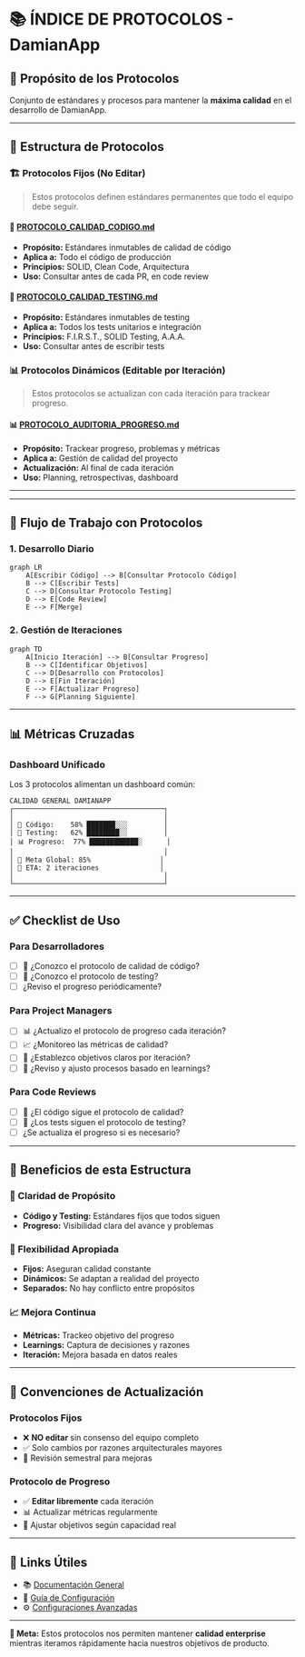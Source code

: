 # 📚 ÍNDICE DE PROTOCOLOS - DamianApp

## 🎯 **Propósito de los Protocolos**
Conjunto de estándares y procesos para mantener la **máxima calidad** en el desarrollo de DamianApp.

---

## 📁 **Estructura de Protocolos**

### **🏗️ Protocolos Fijos (No Editar)**
> Estos protocolos definen estándares permanentes que todo el equipo debe seguir.

#### **📘 [PROTOCOLO_CALIDAD_CODIGO.md](./PROTOCOLO_CALIDAD_CODIGO.md)**
- **Propósito:** Estándares inmutables de calidad de código
- **Aplica a:** Todo el código de producción
- **Principios:** SOLID, Clean Code, Arquitectura
- **Uso:** Consultar antes de cada PR, en code review

#### **🧪 [PROTOCOLO_CALIDAD_TESTING.md](./PROTOCOLO_CALIDAD_TESTING.md)**
- **Propósito:** Estándares inmutables de testing
- **Aplica a:** Todos los tests unitarios e integración
- **Principios:** F.I.R.S.T., SOLID Testing, A.A.A.
- **Uso:** Consultar antes de escribir tests

### **📊 Protocolos Dinámicos (Editable por Iteración)**
> Estos protocolos se actualizan con cada iteración para trackear progreso.

#### **📊 [PROTOCOLO_AUDITORIA_PROGRESO.md](./PROTOCOLO_AUDITORIA_PROGRESO.md)**
- **Propósito:** Trackear progreso, problemas y métricas
- **Aplica a:** Gestión de calidad del proyecto
- **Actualización:** Al final de cada iteración
- **Uso:** Planning, retrospectivas, dashboard

---

---

## 🔄 **Flujo de Trabajo con Protocolos**

### **1. Desarrollo Diario**
```mermaid
graph LR
    A[Escribir Código] --> B[Consultar Protocolo Código]
    B --> C[Escribir Tests]
    C --> D[Consultar Protocolo Testing]
    D --> E[Code Review]
    E --> F[Merge]
```

### **2. Gestión de Iteraciones**
```mermaid
graph TD
    A[Inicio Iteración] --> B[Consultar Progreso]
    B --> C[Identificar Objetivos]
    C --> D[Desarrollo con Protocolos]
    D --> E[Fin Iteración]
    E --> F[Actualizar Progreso]
    F --> G[Planning Siguiente]
```

---

## 📊 **Métricas Cruzadas**

### **Dashboard Unificado**
Los 3 protocolos alimentan un dashboard común:

```
CALIDAD GENERAL DAMIANAPP
┌─────────────────────────────────────┐
│                                     │
│ 📘 Código:    58% ███████░░░         │
│ 🧪 Testing:   62% ████████░░         │
│ 📊 Progreso:  77% ████████████░      │
│                                     │
│ 🎯 Meta Global: 85%                 │
│ 📅 ETA: 2 iteraciones               │
│                                     │
└─────────────────────────────────────┘
```

---

## ✅ **Checklist de Uso**

### **Para Desarrolladores**
- [ ] 📘 ¿Conozco el protocolo de calidad de código?
- [ ] 🧪 ¿Conozco el protocolo de testing?
- [ ]  ¿Reviso el progreso periódicamente?

### **Para Project Managers**
- [ ] 📊 ¿Actualizo el protocolo de progreso cada iteración?
- [ ] 📈 ¿Monitoreo las métricas de calidad?
- [ ] 🎯 ¿Establezco objetivos claros por iteración?
- [ ] 🔄 ¿Reviso y ajusto procesos basado en learnings?

### **Para Code Reviews**
- [ ] 📘 ¿El código sigue el protocolo de calidad?
- [ ] 🧪 ¿Los tests siguen el protocolo de testing?
- [ ]  ¿Se actualiza el progreso si es necesario?

---

## 🚀 **Beneficios de esta Estructura**

### **🎯 Claridad de Propósito**
- **Código y Testing:** Estándares fijos que todos siguen
- **Progreso:** Visibilidad clara del avance y problemas

### **🔄 Flexibilidad Apropiada**
- **Fijos:** Aseguran calidad constante
- **Dinámicos:** Se adaptan a realidad del proyecto
- **Separados:** No hay conflicto entre propósitos

### **📈 Mejora Continua**
- **Métricas:** Trackeo objetivo del progreso
- **Learnings:** Captura de decisiones y razones
- **Iteración:** Mejora basada en datos reales

---

## 📝 **Convenciones de Actualización**

### **Protocolos Fijos**
- ❌ **NO editar** sin consenso del equipo completo
- ✅ Solo cambios por razones arquitecturales mayores
- 📅 Revisión semestral para mejoras

### **Protocolo de Progreso**
- ✅ **Editar libremente** cada iteración
- 📊 Actualizar métricas regularmente
- 🎯 Ajustar objetivos según capacidad real

---

## 🔗 **Links Útiles**

- 📚 [Documentación General](../README.md)
- 🔧 [Guía de Configuración](../GUIA_CONFIGURACION.md)
- ⚙️ [Configuraciones Avanzadas](../LISTADO_CONFIGURACIONES_AVANZADAS.md)

---

**🎯 Meta:** Estos protocolos nos permiten mantener **calidad enterprise** mientras iteramos rápidamente hacia nuestros objetivos de producto.

